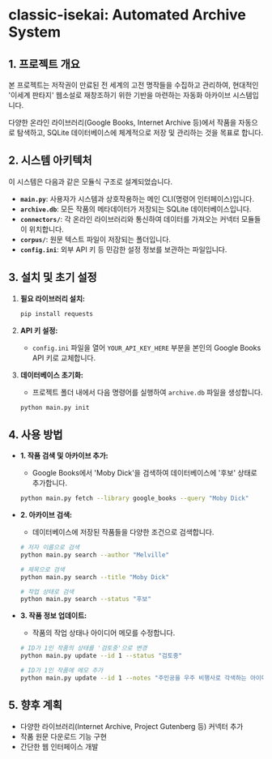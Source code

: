 # classic-isekai: Automated Archive System

## 1. 프로젝트 개요

본 프로젝트는 저작권이 만료된 전 세계의 고전 명작들을 수집하고 관리하여, 현대적인 '이세계 판타지' 웹소설로 재창조하기 위한 기반을 마련하는 자동화 아카이브 시스템입니다.

다양한 온라인 라이브러리(Google Books, Internet Archive 등)에서 작품을 자동으로 탐색하고, SQLite 데이터베이스에 체계적으로 저장 및 관리하는 것을 목표로 합니다.

## 2. 시스템 아키텍처

이 시스템은 다음과 같은 모듈식 구조로 설계되었습니다.

- **`main.py`**: 사용자가 시스템과 상호작용하는 메인 CLI(명령어 인터페이스)입니다.
- **`archive.db`**: 모든 작품의 메타데이터가 저장되는 SQLite 데이터베이스입니다.
- **`connectors/`**: 각 온라인 라이브러리와 통신하여 데이터를 가져오는 커넥터 모듈들이 위치합니다.
- **`corpus/`**: 원문 텍스트 파일이 저장되는 폴더입니다.
- **`config.ini`**: 외부 API 키 등 민감한 설정 정보를 보관하는 파일입니다.

## 3. 설치 및 초기 설정

1.  **필요 라이브러리 설치:**
    ```bash
    pip install requests
    ```

2.  **API 키 설정:**
    - `config.ini` 파일을 열어 `YOUR_API_KEY_HERE` 부분을 본인의 Google Books API 키로 교체합니다.

3.  **데이터베이스 초기화:**
    - 프로젝트 폴더 내에서 다음 명령어를 실행하여 `archive.db` 파일을 생성합니다.
    ```bash
    python main.py init
    ```

## 4. 사용 방법

- **1. 작품 검색 및 아카이브 추가:**
  - Google Books에서 'Moby Dick'을 검색하여 데이터베이스에 '후보' 상태로 추가합니다.
  ```bash
  python main.py fetch --library google_books --query "Moby Dick"
  ```

- **2. 아카이브 검색:**
  - 데이터베이스에 저장된 작품들을 다양한 조건으로 검색합니다.
  ```bash
  # 저자 이름으로 검색
  python main.py search --author "Melville"

  # 제목으로 검색
  python main.py search --title "Moby Dick"

  # 작업 상태로 검색
  python main.py search --status "후보"
  ```

- **3. 작품 정보 업데이트:**
  - 작품의 작업 상태나 아이디어 메모를 수정합니다.
  ```bash
  # ID가 1인 작품의 상태를 '검토중'으로 변경
  python main.py update --id 1 --status "검토중"

  # ID가 1인 작품에 메모 추가
  python main.py update --id 1 --notes "주인공을 우주 비행사로 각색하는 아이디어"
  ```

## 5. 향후 계획

-   다양한 라이브러리(Internet Archive, Project Gutenberg 등) 커넥터 추가
-   작품 원문 다운로드 기능 구현
-   간단한 웹 인터페이스 개발